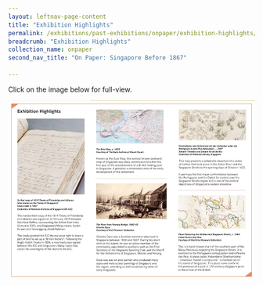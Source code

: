 ```yaml
---
layout: leftnav-page-content
title: "Exhibition Highlights"
permalink: /exhibitions/past-exhibitions/onpaper/exhibition-highlights/
breadcrumb: "Exhibition Highlights"
collection_name: onpaper
second_nav_title: "On Paper: Singapore Before 1867"

---
```


<section class="sgds-section__exh-high">
    
<div class="sgds-container__description">
    <div class="row">
        <div class="col is-full">
        <p>Click on the image below for full-view.</p>
        <a href="/images/event-images/onpaper/On-Paper-exhibition-highlights-high.jpg"><img src="/images/event-images/onpaper/On-Paper-exhibition-highlights-low.jpg" alt="An image with selected exhibition artefacts and its brief information."></a>
        </div>
    </div>
</div>

</section>